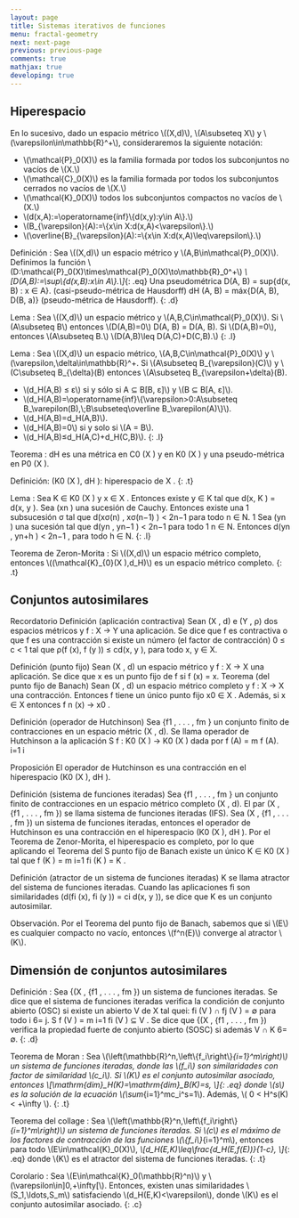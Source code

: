 ```yaml
---
layout: page
title: Sistemas iterativos de funciones
menu: fractal-geometry
next: next-page
previous: previous-page
comments: true
mathjax: true
developing: true
---
```


## Hiperespacio

En lo sucesivo, dado un espacio métrico \\((X,d)\\), \\(A\\subseteq X\\) y \\(\\varepsilon\\in\\mathbb{R}^+\\), consideraremos la siguiente notación:
- \\(\\mathcal{P}\_0(X)\\) es la familia formada por todos los subconjuntos no vacíos de \\(X.\\)
- \\(\\mathcal{C}\_0(X)\\) es la familia formada por todos los subconjuntos cerrados no vacíos de \\(X.\\)
- \\(\\mathcal{K}\_0(X)\\) todos los subconjuntos compactos no vacíos de \\(X.\\)
- \\(d(x,A):=\\operatorname{ı́nf}\\{d(x,y):y\\in A\\}.\\)
- \\(B\_{\\varepsilon}(A):=\\{x\\in X:d(x,A)<\\varepsilon\\}.\\)
- \\(\\overline{B}\_{\\varepsilon}(A):=\\{x\\in X:d(x,A)\\leq\\varepsilon\\}.\\)

Definición
: Sea \\((X,d)\\) un espacio métrico y \\(A,B\\in\\mathcal{P}_0(X)\\). Definimos la función \\(D:\\mathcal{P}_0(X)\\times\\mathcal{P}_0(X)\\to\\mathbb{R}\_0^+\\) 
*\\[D(A,B):=\\sup\\{d(x,B):x\\in A\\}.\\]*{: .eq} Una pseudométrica
D(A, B) = sup{d(x, B) : x ∈ A}. (casi-pseudo-métrica de
Hausdorff)
dH (A, B) = máx{D(A, B), D(B, a)} (pseudo-métrica de
Hausdorff).
{: .d}

Lema
: Sea \\((X,d)\\) un espacio métrico y \\(A,B,C\\in\\mathcal{P}_0(X)\\).
Si \\(A\\subseteq B\\) entonces \\(D(A,B)=0\\)
D(A, B) = D(A, B).
Si \\(D(A,B)=0\\), entonces \\(A\\subseteq B.\\)
\\(D(A,B)\\leq D(A,C)+D(C,B).\\)
{: .l}

Lema
: Sea \\((X,d)\\) un espacio métrico, \\(A,B,C\\in\\mathcal{P}_0(X)\\) y \\(\\varepsilon,\\delta\\in\\mathbb{R}^+.
Si \\(A\\subseteq B\_{\\varepsilon}(C)\\) y \\(C\\subseteq B\_{\\delta}(B) entonces \\(A\\subseteq B\_{\\varepsilon+\\delta}(B).
- \\(d\_H(A,B) ≤ ε\\) si y sólo si A ⊆ B[B, ε]\\) y \\(B ⊆ B[A, ε]\\).
- \\(d\_H(A,B)=\\operatorname{ı́nf}\\{\\varepsilon>0:A\\subseteq B\_\\varepilon(B),\\;B\\subseteq\\overline B\_\\varepilon(A)\\}\\).
- \\(d\_H(A,B)=d\_H(A,B)\\).
- \\(d\_H(A,B)=0\\) si y solo si \\(A = B\\).
- \\(d\_H(A,B)≤d\_H(A,C)+d\_H(C,B)\\).
{: .l}

Teorema
: dH es una métrica en C0 (X ) y en K0 (X ) y una pseudo-métrica en
P0 (X ).

Definición:
(K0 (X ), dH ): hiperespacio de X .
{: .t}

Lema
: Sea K ∈ K0 (X ) y x ∈ X . Entonces existe y ∈ K tal que
d(x, K ) = d(x, y ).
Sea (xn ) una sucesión de Cauchy. Entonces existe una
1
subsucesión σ tal que d(xσ(n) , xσ(n−1) ) < 2n−1
para todo
n ∈ N.
1
Sea (yn ) una sucesión tal que d(yn , yn−1 ) < 2n−1
para todo
1
n ∈ N. Entonces d(yn , yn+h ) < 2n−1 , para todo h ∈ N.
{: .l}

Teorema de Zeron-Morita
: Si \\((X,d)\\) un espacio métrico completo, entonces \\((\\mathcal{K}_{0}(X ),d_H)\\) es un espacio métrico completo.
{: .t}

## Conjuntos autosimilares

Recordatorio
Definición (aplicación contractiva)
Sean (X , d) e (Y , ρ) dos espacios métricos y f : X → Y una
aplicación. Se dice que f es contractiva o que f es una contracción
si existe un número (el factor de contracción) 0 ≤ c < 1 tal que
ρ(f (x), f (y )) ≤ cd(x, y ), para todo x, y ∈ X.

Definición (punto fijo)
Sean (X , d) un espacio métrico y f : X → X una aplicación. Se
dice que x es un punto fijo de f si f (x) = x.
Teorema (del punto fijo de Banach)
Sean (X , d) un espacio métrico completo y f : X → X una
contracción. Entonces f tiene un único punto fijo x0 ∈ X . Además,
si x ∈ X entonces f n (x) → x0 .

Definición (operador de Hutchinson)
Sea {f1 , . . . , fm } un conjunto finito de contracciones en un espacio
métric (X , d). Se llama operador de Hutchinson
a la aplicación
S
f : K0 (X ) → K0 (X ) dada por f (A) = m
f
(A).
i=1 i

Proposición
El operador de Hutchinson es una contracción en el hiperespacio
(K0 (X ), dH ).

Definición (sistema de funciones iteradas)
Sea {f1 , . . . , fm } un conjunto finito de contracciones en un espacio
métrico completo (X , d). El par (X , {f1 , . . . , fm }) se llama sistema
de funciones iteradas (IFS).
Sea (X , {f1 , . . . , fm }) un sistema de funciones iteradas, entonces el
operador de Hutchinson es una contracción en el hiperespacio
(K0 (X ), dH ). Por el Teorema de Zenor-Morita, el hiperespacio es
completo, por lo que aplicando el Teorema del
S punto fijo de Banach
existe un único K ∈ K0 (X ) tal que f (K ) = m
i=1 fi (K ) = K .

Definición (atractor de un sistema de funciones iteradas)
K se llama atractor del sistema de funciones iteradas. Cuando las
aplicaciones fi son similaridades (d(fi (x), fi (y )) = ci d(x, y )), se
dice que K es un conjunto autosimilar.

Observación. Por el Teorema del punto fijo de Banach, sabemos que si \\(E\\) es cualquier compacto no vacı́o, entonces \\(f^n(E)\\) converge al atractor \\(K\\).

## Dimensión de conjuntos autosimilares

Definición
: Sea {(X , {f1 , . . . , fm }) un sistema de funciones iteradas. Se dice
que el sistema de funciones iteradas verifica la condición de
conjunto abierto (OSC) si existe un abierto V de X tal quei:
fi (V ) ∩ fj (V ) = ∅ para todo i 6= j.
S
f (V ) = m
i=1 fi (V ) ⊆ V .
Se dice que {(X , {f1 , . . . , fm }) verifica la propiedad fuerte de
conjunto abierto (SOSC) si además V ∩ K 6= ∅.
{: .d}

Teorema de Moran
: Sea \\(\\left(\\mathbb{R}^n,\\left\\{f_i\\right\\}_{i=1}^m\\right)\\) un sistema de funciones iteradas, donde las \\(f_i\\) son similaridades con factor de similaridad \\(c_i\\). Si \\(K\\) es el conjunto autosimilar asociado, entonces
*\\[\\mathrm{dim}_H(K)=\\mathrm{dim}_B(K)=s, \\]*{: .eq}
donde \\(s\\) es la solución de la ecuación \\(\\sum_{i=1}^mc_i^s=1\\). Además, \\( 0 < H^s(K) < +\\infty \\).
{: .t}

Teorema del collage
: Sea \\(\\left(\\mathbb{R}^n,\\left\\{f_i\\right\\}_{i=1}^m\\right)\\) un sistema de funciones iteradas. Si \\(c\\) es el máximo de los factores de contracción de las funciones \\(\\{f_i\\}_{i=1}^m\\), entonces para todo \\(E\\in\\mathcal{K}_0(X)\\),
*\\[d_H(E,K)\\leq\\frac{d_H(E,f(E))}{1-c}, \\]*{: .eq}
donde \\(K\\) es el atractor del sistema de funciones iteradas.
{: .t}

Corolario
: Sea \\(E\\in\\mathcal{K}_0(\\mathbb{R}^n)\\) y \\(\\varepsilon\\in]0,+\\infty[\\). Entonces, existen unas similaridades \\(S_1,\\ldots,S_m\\) satisfaciendo \\(d_H(E,K)<\\varepsilon\\), donde \\(K\\) es el conjunto autosimilar asociado.
{: .c}
